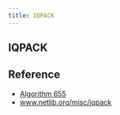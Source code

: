 ```yaml
---
title: IQPACK
---
```


## IQPACK


## Reference
* [Algorithm 655](https://dl.acm.org/citation.cfm?id=214351&dl=ACM&coll=DL)
* [www\.netlib\.org/misc/iqpack](http://www.netlib.org/misc/iqpack)
